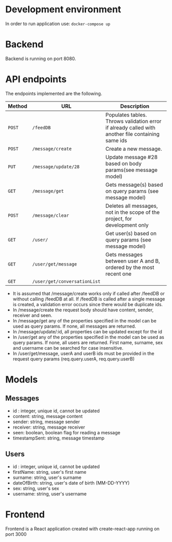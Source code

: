 # Development environment

In order to run application use:
`docker-compose up`

# Backend

Backend is running on port 8080.

# API endpoints

The endpoints implemented are the following.

| Method | URL                          | Description                                                                                       |
| ------ | ---------------------------- | ------------------------------------------------------------------------------------------------- |
| `POST` | `/feedDB`                    | Populates tables. Throws validation error if already called with another file containing same ids |
| `POST` | `/message/create`            | Create a new message.                                                                             |
| `PUT`  | `/message/update/28`         | Update message #28 based on body params(see message model)                                        |
| `GET`  | `/message/get`               | Gets message(s) based on query params (see message model)                                         |
| `POST` | `/message/clear`             | Deletes all messages, not in the scope of the project, for development only                       |
| `GET`  | `/user/`                     | Get user(s) based on query params (see message model)                                             |
| `GET`  | `/user/get/message`          | Gets messages between user A and B, ordered by the most recent one                                |
| `GET`  | `/user/get/conversationList` |                                                                                                   |

- It is assumed that /message/create works only if called after /feedDB or without calling /feedDB at all. If /feedDB is called after a single message is
  created, a validation error occurs since there would be duplicate ids.
- In /message/create the request body should have content, sender, receiver and seen.
- In /message/get any of the properties specified in the model can be used as query params. If none, all messages are returned.
- In /message/update/:id, all properties can be updated except for the id
- In /user/get any of the properties specified in the model can be used as query params. If none, all users are returned. First name,
  surname, sex and username can be searched for case insensitive.
- In /user/get/message, userA and userB ids must be provided in the request query params (req.query.userA, req.query.userB)

# Models

## Messages

- id : integer, unique id, cannot be updated
- content: string, message content
- sender: string, message sender
- receiver: string, message receiver
- seen: boolean, boolean flag for reading a message
- timestampSent: string, message timestamp

## Users

- id : integer, unique id, cannot be updated
- firstName: string, user's first name
- surname: string, user's surname
- dateOfBirth: string, user's date of birth (MM-DD-YYYY)
- sex: string, user's sex
- username: string, user's username

# Frontend

Frontend is a React application created with create-react-app running on port 3000
